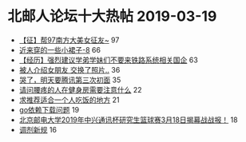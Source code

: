 # 北邮人论坛十大热帖 2019-03-19

- [【征】帮97南方大美女征友~](https://bbs.byr.cn/article/Friends/1916428) 97
- [近来穿的一些小裙子-8](https://bbs.byr.cn/article/Clothing/44007) 66
- [【经历】强烈建议学弟学妹们不要来铁路系统相关国企](https://bbs.byr.cn/article/Job/2021214) 63
- [被人介绍女朋友 交换了照片..](https://bbs.byr.cn/article/Feeling/3103990) 36
- [哭了，明天要腾讯第三次初面](https://bbs.byr.cn/article/Talking/6104965) 35
- [请问腰疼的人在健身房需要注意什么](https://bbs.byr.cn/article/Gymnasium/112769) 22
- [求推荐适合一个人吃饭的地方](https://bbs.byr.cn/article/Food/501048) 21
- [go依赖下载问题](https://bbs.byr.cn/article/Golang/1382) 19
- [北京邮电大学2019年中兴通讯杯研究生篮球赛3月18日揭幕战战报！](https://bbs.byr.cn/article/Basketball/610232) 18
- [调剂新规](https://bbs.byr.cn/article/AimGraduate/1160876) 16


